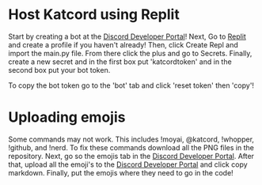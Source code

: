 # Host Katcord using Replit

Start by creating a bot at the [Discord Developer Portal](https://discord.com/developers/applications)! Next, Go to [Replit](https://replit.com/) and create a profile if you haven't already! Then, click Create Repl and import the main.py file. From there click the plus and go to Secrets. Finally, create a new secret and in the first box put 'katcordtoken' and in the second box put your bot token.

To copy the bot token go to the 'bot' tab and click 'reset token' then 'copy'!

# Uploading emojis
Some commands may not work. This includes !moyai, @katcord, !whopper, !github, and !nerd. To fix these commands download all the PNG files in the 
repository. Next, go so the emojis tab in the [Discord Developer Portal](https://discord.com/developers/applications). After that, upload all the emoji's to the [Discord Developer Portal](https://discord.com/developers/applications) and click copy markdown. Finally, put the emojis where they need to go in the code!
